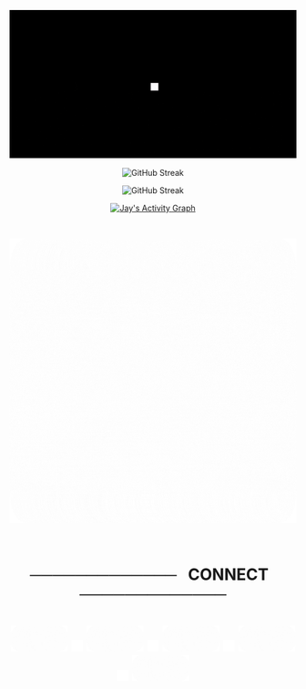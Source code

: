 <p align="center">
  <a href="https://jay-gohil.me"><img src="https://raw.githubusercontent.com/gohil-jay/Portfolio-Website/main/screenshots/JayG.gif" alt="Portfolio Website GIF" /></a>
</p>

<!-- <br>

<p align="center">
  Check out my portfolio website <a href="https://jay-gohil.me" target="_blank">here</a>.
</p>

<p align="center">
  Connect with me on LinkedIn <a href="https://www.linkedin.com/in/jay--gohil/" target="_blank">here</a>.
</p>

<br>
 -->

<p align="center">
  <img src="https://github-readme-streak-stats.herokuapp.com/?user=gohil-jay&theme=dark&fire=87ceeb&ring=87ceeb&currStreakLabel=87ceeb" alt="GitHub Streak" />
</p>

<p align="center">
  <img src="https://github-readme-stats.vercel.app/api?username=gohil-jay&hide=issues&theme=algolia" alt="GitHub Streak" />
</p>

<p align="center">
  <a href="https://github.com/gohil-jay"><img alt="Jay's Activity Graph" src="https://activity-graph.herokuapp.com/graph?username=gohil-jay&theme=react-dark&color=fff&bg_color=050f2c" /></a>
</p>

<br>

<p align="center">
  <a href="https://jay-gohil.me/"><img height=500 src="https://github.com/gohil-jay/gohil-jay/blob/main/Tools-Technologies.gif?raw=true" alt="Tools and Technologies"/></a>
</p>

<br>

<h1 align="center">
	───────────── &nbsp CONNECT &nbsp ─────────────
<h1>

<p align="center">
  <a href="https://jay-gohil.me/"><img height=45 src="https://github.com/gohil-jay/gohil-jay/blob/main/Website.gif?raw=true" alt="Website"/></a>
  <a><img src="https://github.com/gohil-jay/gohil-jay/blob/main/Spacer.png?raw=true" alt="Spacer"/></a>
  <a href="https://www.linkedin.com/in/jay--gohil/"><img height=45 src="https://github.com/gohil-jay/gohil-jay/blob/main/LinkedIn.gif?raw=true" alt="LinkedIn"/></a>
  <a><img src="https://github.com/gohil-jay/gohil-jay/blob/main/Spacer.png?raw=true" alt="Spacer"/></a>
  <a href="https://github.com/gohil-jay"><img height=45 src="https://github.com/gohil-jay/gohil-jay/blob/main/GitHub.gif?raw=true" alt="GitHub"/></a>
  <a><img src="https://github.com/gohil-jay/gohil-jay/blob/main/Spacer.png?raw=true" alt="Spacer"/></a>
  <a href="https://t.me/jay_gohil"><img height=45 src="https://github.com/gohil-jay/gohil-jay/blob/main/Telegram.gif?raw=true" alt="Telegram"/></a>
  <a><img src="https://github.com/gohil-jay/gohil-jay/blob/main/Spacer.png?raw=true" alt="Spacer"/></a>
  <a href="mailto:jay.gohil.info@gmail.com"><img height=45 src="https://github.com/gohil-jay/gohil-jay/blob/main/Email.gif?raw=true" alt="Email"/></a>
</p>
